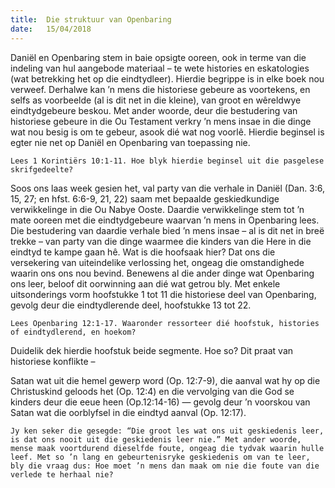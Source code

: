 ```yaml
---
title:  Die struktuur van Openbaring
date:   15/04/2018
---
```


Daniël en Openbaring stem in baie opsigte ooreen, ook in terme van die indeling van hul aangebode materiaal – te wete histories en eskatologies (wat betrekking het op die eindtydleer). Hierdie begrippe is in elke boek nou verweef. Derhalwe kan ’n mens die historiese gebeure as voortekens, en selfs as voorbeelde (al is dit net in die kleine), van groot en wêreldwye eindtydgebeure beskou. Met ander woorde, deur die bestudering van historiese gebeure in die Ou Testament verkry ’n mens insae in die dinge wat nou besig is om te gebeur, asook dié wat nog voorlê. Hierdie beginsel is egter nie net op Daniël en Openbaring van toepassing nie. 

`Lees 1 Korintiërs 10:1-11. Hoe blyk hierdie beginsel uit die pasgelese skrifgedeelte?` 

Soos ons laas week gesien het, val party van die verhale in Daniël (Dan. 3:6, 15, 27; en hfst. 6:6-9, 21, 22) saam met bepaalde geskiedkundige verwikkelinge in die Ou Nabye Ooste. Daardie verwikkelinge stem tot ’n mate ooreen met die eindtydgebeure waarvan ’n mens in Openbaring lees. Die bestudering van daardie verhale bied ’n mens insae – al is dit net in breë trekke – van party van die dinge waarmee die kinders van die Here in die eindtyd te kampe gaan hê. Wat is die hoofsaak hier? Dat ons die versekering van uiteindelike verlossing het, ongeag die omstandighede waarin ons ons nou bevind. Benewens al die ander dinge wat Openbaring ons leer, beloof dit oorwinning aan dié wat getrou bly. Met enkele uitsonderings vorm hoofstukke 1 tot 11 die historiese deel van Openbaring, gevolg deur die eindtydlerende deel, hoofstukke 13 tot 22. 

`Lees Openbaring 12:1-17. Waaronder ressorteer dié hoofstuk, histories of eindtydlerend, en hoekom?` 

Duidelik dek hierdie hoofstuk beide segmente. Hoe so? Dit praat van historiese konflikte – 

Satan wat uit die hemel gewerp word (Op. 12:7-9), die aanval wat hy op die Christuskind geloods het (Op. 12:4) en die vervolging van die God se kinders deur die eeue heen (Op.12:14-16) — gevolg deur ’n voorskou van Satan wat die oorblyfsel in die eindtyd aanval (Op. 12:17). 

`Jy ken seker die gesegde: “Die groot les wat ons uit geskiedenis leer, is dat ons nooit uit die geskiedenis leer nie.” Met ander woorde, mense maak voortdurend dieselfde foute, ongeag die tydvak waarin hulle leef. Met so ’n lang en gebeurtenisryke geskiedenis om van te leer, bly die vraag dus: Hoe moet ’n mens dan maak om nie die foute van die verlede te herhaal nie?`